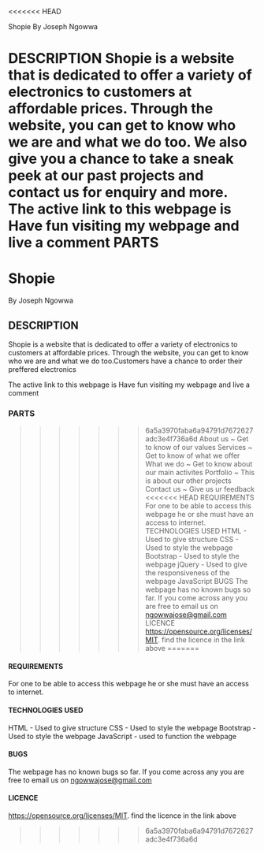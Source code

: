 <<<<<<< HEAD

Shopie
By Joseph Ngowwa

DESCRIPTION
Shopie is a website that is dedicated to offer a variety of electronics to customers at affordable prices. Through the website, you can get to know who we are and what we do too. We also give you a chance to take a sneak peek at our past projects and contact us for enquiry and more.
The active link to this webpage is 
Have fun visiting my webpage and live a comment
PARTS
=======
# Shopie
By Joseph Ngowwa

## DESCRIPTION
Shopie is a website that is dedicated to offer a variety of electronics to customers at affordable prices. Through the website, you can get to know who we are and what we do too.Customers have a chance to order their preffered electronics 

The active link to this webpage is 
Have fun visiting my webpage and live a comment

### PARTS
>>>>>>> 6a5a3970faba6a94791d7672627adc3e4f736a6d
About us ~ Get to know of our values
Services ~ Get to know of what we offer
What we do ~ Get to know about our main activites
Portfolio ~ This is about our other projects
Contact us ~ Give us ur feedback
<<<<<<< HEAD
REQUIREMENTS
For one to be able to access this webpage he or she must have an access to internet.
TECHNOLOGIES USED
HTML - Used to give structure
CSS - Used to style the webpage
Bootstrap - Used to style the webpage
jQuery - Used to give the responsiveness of the webpage
JavaScript
BUGS
The webpage has no known bugs so far. If you come across any you are free to email us on ngowwajose@gmail.com
LICENCE
https://opensource.org/licenses/MIT.
find the licence in the link above
=======

#### REQUIREMENTS
For one to be able to access this webpage he or she must have an access to internet.

#### TECHNOLOGIES USED
HTML - Used to give structure
CSS - Used to style the webpage
Bootstrap - Used to style the webpage
JavaScript - used to function the webpage

#### BUGS
The webpage has no known bugs so far. If you come across any you are free to email us on ngowwajose@gmail.com

#### LICENCE
https://opensource.org/licenses/MIT.
find the licence in the link above
>>>>>>> 6a5a3970faba6a94791d7672627adc3e4f736a6d
